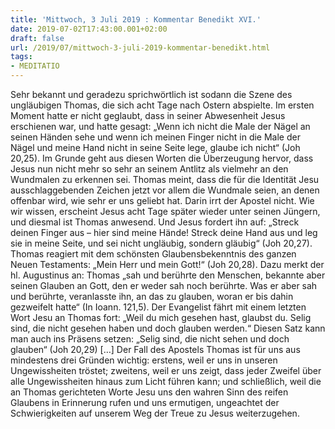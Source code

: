 ```yaml
---
title: 'Mittwoch, 3 Juli 2019 : Kommentar Benedikt XVI.'
date: 2019-07-02T17:43:00.001+02:00
draft: false
url: /2019/07/mittwoch-3-juli-2019-kommentar-benedikt.html
tags: 
- MEDITATIO
---
```


Sehr bekannt und geradezu sprichwörtlich ist sodann die Szene des ungläubigen Thomas, die sich acht Tage nach Ostern abspielte. Im ersten Moment hatte er nicht geglaubt, dass in seiner Abwesenheit Jesus erschienen war, und hatte gesagt: „Wenn ich nicht die Male der Nägel an seinen Händen sehe und wenn ich meinen Finger nicht in die Male der Nägel und meine Hand nicht in seine Seite lege, glaube ich nicht“ (Joh 20,25). Im Grunde geht aus diesen Worten die Überzeugung hervor, dass Jesus nun nicht mehr so sehr an seinem Antlitz als vielmehr an den Wundmalen zu erkennen sei. Thomas meint, dass die für die Identität Jesu ausschlaggebenden Zeichen jetzt vor allem die Wundmale seien, an denen offenbar wird, wie sehr er uns geliebt hat. Darin irrt der Apostel nicht. Wie wir wissen, erscheint Jesus acht Tage später wieder unter seinen Jüngern, und diesmal ist Thomas anwesend. Und Jesus fordert ihn auf: „Streck deinen Finger aus – hier sind meine Hände! Streck deine Hand aus und leg sie in meine Seite, und sei nicht ungläubig, sondern gläubig“ (Joh 20,27). Thomas reagiert mit dem schönsten Glaubensbekenntnis des ganzen Neuen Testaments: „Mein Herr und mein Gott!“ (Joh 20,28). Dazu merkt der hl. Augustinus an: Thomas „sah und berührte den Menschen, bekannte aber seinen Glauben an Gott, den er weder sah noch berührte. Was er aber sah und berührte, veranlasste ihn, an das zu glauben, woran er bis dahin gezweifelt hatte“ (In Ioann. 121,5). Der Evangelist fährt mit einem letzten Wort Jesu an Thomas fort: „Weil du mich gesehen hast, glaubst du. Selig sind, die nicht gesehen haben und doch glauben werden.“ Diesen Satz kann man auch ins Präsens setzen: „Selig sind, die nicht sehen und doch glauben“ (Joh 20,29) \[…\] Der Fall des Apostels Thomas ist für uns aus mindestens drei Gründen wichtig: erstens, weil er uns in unseren Ungewissheiten tröstet; zweitens, weil er uns zeigt, dass jeder Zweifel über alle Ungewissheiten hinaus zum Licht führen kann; und schließlich, weil die an Thomas gerichteten Worte Jesu uns den wahren Sinn des reifen Glaubens in Erinnerung rufen und uns ermutigen, ungeachtet der Schwierigkeiten auf unserem Weg der Treue zu Jesus weiterzugehen.